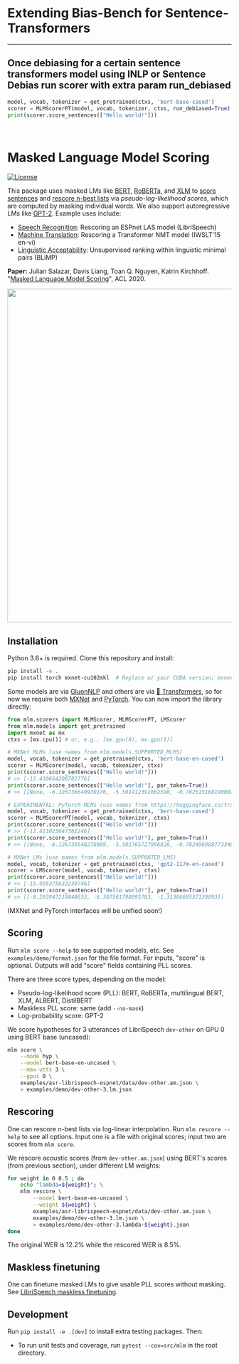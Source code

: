 # Extending Bias-Bench for Sentence-Transformers
---

## Once debiasing for a certain sentence transformers model using INLP or Sentence Debias run scorer with extra param run_debiased
```python
model, vocab, tokenizer = get_pretrained(ctxs, 'bert-base-cased')
scorer = MLMScorerPT(model, vocab, tokenizer, ctxs, run_debiased=True)
print(scorer.score_sentences(["Hello world!"]))
```

<br/> 

# Masked Language Model Scoring

[![License](https://img.shields.io/badge/License-Apache%202.0-blue.svg)](LICENSE)

This package uses masked LMs like [BERT](https://arxiv.org/abs/1810.04805), [RoBERTa](https://arxiv.org/abs/1907.11692), and [XLM](https://papers.nips.cc/paper/8928-cross-lingual-language-model-pretraining.pdf) to [score sentences](#scoring) and [rescore n-best lists](#rescoring) via *pseudo-log-likelihood scores*, which are computed by masking individual words. We also support autoregressive LMs like [GPT-2](https://openai.com/blog/better-language-models/). Example uses include:
- [Speech Recognition](examples/asr-librispeech-espnet): Rescoring an ESPnet LAS model (LibriSpeech)
- [Machine Translation](examples/nmt-tedtalks-ace): Rescoring a Transformer NMT model (IWSLT'15 en-vi)
- [Linguistic Acceptability](examples/lingacc-blimp): Unsupervised ranking within linguistic minimal pairs (BLiMP)

**Paper:** Julian Salazar, Davis Liang, Toan Q. Nguyen, Katrin Kirchhoff. "[Masked Language Model Scoring](https://arxiv.org/abs/1910.14659)", ACL 2020.

<p align="center"><img src="mlm-scoring.png" width="750px"></p>

## Installation

Python 3.6+ is required. Clone this repository and install:
```bash
pip install -e .
pip install torch mxnet-cu102mkl  # Replace w/ your CUDA version; mxnet-mkl if CPU only.
```
Some models are via [GluonNLP](https://github.com/dmlc/gluon-nlp) and others are via [🤗 Transformers](https://github.com/huggingface/transformers), so for now we require both [MXNet](https://mxnet.apache.org/) and [PyTorch](https://pytorch.org/). You can now import the library directly:
```python
from mlm.scorers import MLMScorer, MLMScorerPT, LMScorer
from mlm.models import get_pretrained
import mxnet as mx
ctxs = [mx.cpu()] # or, e.g., [mx.gpu(0), mx.gpu(1)]

# MXNet MLMs (use names from mlm.models.SUPPORTED_MLMS)
model, vocab, tokenizer = get_pretrained(ctxs, 'bert-base-en-cased')
scorer = MLMScorer(model, vocab, tokenizer, ctxs)
print(scorer.score_sentences(["Hello world!"]))
# >> [-12.410664200782776]
print(scorer.score_sentences(["Hello world!"], per_token=True))
# >> [[None, -6.126736640930176, -5.501412391662598, -0.7825151681900024, None]]

# EXPERIMENTAL: PyTorch MLMs (use names from https://huggingface.co/transformers/pretrained_models.html)
model, vocab, tokenizer = get_pretrained(ctxs, 'bert-base-cased')
scorer = MLMScorerPT(model, vocab, tokenizer, ctxs)
print(scorer.score_sentences(["Hello world!"]))
# >> [-12.411025047302246]
print(scorer.score_sentences(["Hello world!"], per_token=True))
# >> [[None, -6.126738548278809, -5.501765727996826, -0.782496988773346, None]]

# MXNet LMs (use names from mlm.models.SUPPORTED_LMS)
model, vocab, tokenizer = get_pretrained(ctxs, 'gpt2-117m-en-cased')
scorer = LMScorer(model, vocab, tokenizer, ctxs)
print(scorer.score_sentences(["Hello world!"]))
# >> [-15.995375633239746]
print(scorer.score_sentences(["Hello world!"], per_token=True))
# >> [[-8.293947219848633, -6.387561798095703, -1.3138668537139893]]
```
(MXNet and PyTorch interfaces will be unified soon!)

## Scoring

Run `mlm score --help` to see supported models, etc. See `examples/demo/format.json` for the file format. For inputs, "score" is optional. Outputs will add "score" fields containing PLL scores.

There are three score types, depending on the model:
- Pseudo-log-likelihood score (PLL): BERT, RoBERTa, multilingual BERT, XLM, ALBERT, DistilBERT
- Maskless PLL score: same (add `--no-mask`)
- Log-probability score: GPT-2

We score hypotheses for 3 utterances of LibriSpeech `dev-other` on GPU 0 using BERT base (uncased):
```bash
mlm score \
    --mode hyp \
    --model bert-base-en-uncased \
    --max-utts 3 \
    --gpus 0 \
    examples/asr-librispeech-espnet/data/dev-other.am.json \
    > examples/demo/dev-other-3.lm.json
```

## Rescoring

One can rescore n-best lists via log-linear interpolation. Run `mlm rescore --help` to see all options. Input one is a file with original scores; input two are scores from `mlm score`.

We rescore acoustic scores (from `dev-other.am.json`) using BERT's scores (from previous section), under different LM weights:
```bash
for weight in 0 0.5 ; do
    echo "lambda=${weight}"; \
    mlm rescore \
        --model bert-base-en-uncased \
        --weight ${weight} \
        examples/asr-librispeech-espnet/data/dev-other.am.json \
        examples/demo/dev-other-3.lm.json \
        > examples/demo/dev-other-3.lambda-${weight}.json
done
```
The original WER is 12.2% while the rescored WER is 8.5%.

## Maskless finetuning

One can finetune masked LMs to give usable PLL scores without masking. See [LibriSpeech maskless finetuning](examples/asr-librispeech-espnet/README.md#maskless-finetuning).

## Development

Run `pip install -e .[dev]` to install extra testing packages. Then:

- To run unit tests and coverage, run `pytest --cov=src/mlm` in the root directory.
